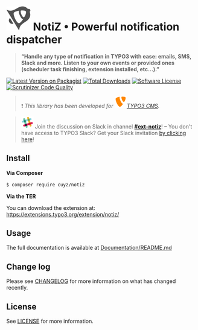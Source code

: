 # ![NotiZ](ext_icon.svg) NotiZ • Powerful notification dispatcher

> **“Handle any type of notification in TYPO3 with ease: emails, SMS, Slack and more. Listen to your own events or provided ones (scheduler task finishing, extension installed, etc…).”**

[![Latest Version on Packagist][ico-version]][link-packagist]
[![Total Downloads][ico-downloads]][link-downloads]
[![Software License][ico-license]](LICENSE.md)
[![Scrutinizer Code Quality][ico-scrutinizer]][link-scrutinizer]

> :heavy_exclamation_mark: *This library has been developed for ![TYPO3](Documentation/Images/TYPO3.svg)[TYPO3 CMS](https://typo3.org).*

> ![Slack](Documentation/Images/Slack.svg) Join the discussion on Slack in channel [**#ext-notiz**](https://typo3.slack.com/messages/ext-notiz)! – You don't have access to TYPO3 Slack? Get your Slack invitation [by clicking here](https://forger.typo3.org/slack)!

## Install

**Via Composer**

``` bash
$ composer require cuyz/notiz
```

**Via the TER**

You can download the extension at: https://extensions.typo3.org/extension/notiz/

## Usage

The full documentation is available at [Documentation/README.md](Documentation/README.md)

## Change log

Please see [CHANGELOG](CHANGELOG.md) for more information on what has changed recently.

## License

See [LICENSE](LICENSE.MD) for more information.

[ico-version]: https://img.shields.io/packagist/v/cuyz/notiz.svg?style=flat-square
[ico-downloads]: https://img.shields.io/packagist/dt/cuyz/notiz.svg?style=flat-square
[ico-license]: https://img.shields.io/badge/license-GPL3-brightgreen.svg?style=flat-square
[ico-scrutinizer]: https://scrutinizer-ci.com/g/CuyZ/NotiZ/badges/quality-score.png?b=master

[link-packagist]: https://packagist.org/packages/cuyz/notiz
[link-downloads]: https://packagist.org/packages/cuyz/notiz
[link-scrutinizer]: https://scrutinizer-ci.com/g/CuyZ/NotiZ/?branch=master
